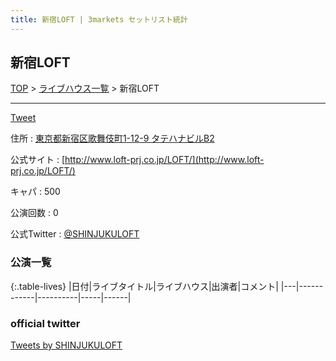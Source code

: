 ```yaml
---
title: 新宿LOFT | 3markets セットリスト統計
---
```

## 新宿LOFT

[TOP](/setlist/) > [ライブハウス一覧](livehouses.html) > 新宿LOFT

___

<a href="https://twitter.com/share?ref_src=twsrc%5Etfw" data-text="3markets[ ]セットリスト > 新宿LOFT" class="twitter-share-button" data-via="3markets" data-hashtags="3markets" data-related="3markets" data-show-count="false">Tweet</a>

住所
:    <a href="https://www.google.co.jp/maps/search/%E6%9D%B1%E4%BA%AC%E9%83%BD%E6%96%B0%E5%AE%BF%E5%8C%BA%E6%AD%8C%E8%88%9E%E4%BC%8E%E7%94%BA1-12-9%20%E3%82%BF%E3%83%86%E3%83%8F%E3%83%8A%E3%83%93%E3%83%ABB2" rel="noopener noreferrer" target="_blank">東京都新宿区歌舞伎町1-12-9 タテハナビルB2</a>

公式サイト
:    [http://www.loft-prj.co.jp/LOFT/](http://www.loft-prj.co.jp/LOFT/)

キャパ
:    500

公演回数
: 0


公式Twitter
: <a href="https://twitter.com/SHINJUKULOFT">@SHINJUKULOFT</a>


### 公演一覧

{:.table-lives}
|日付|ライブタイトル|ライブハウス|出演者|コメント|
|---|------------|----------|-----|------|




### official twitter

<a class="twitter-timeline" href="https://twitter.com/SHINJUKULOFT?ref_src=twsrc%5Etfw">Tweets by SHINJUKULOFT</a> <script async src="https://platform.twitter.com/widgets.js" charset="utf-8"></script>


<script async src="https://platform.twitter.com/widgets.js" charset="utf-8"></script>